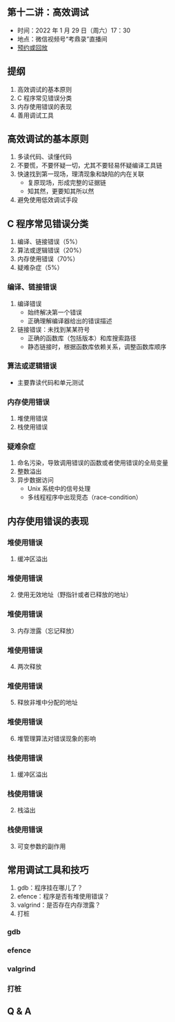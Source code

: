 ## 第十二讲：高效调试

- 时间：2022 年 1 月 29 日（周六）17：30
- 地点：微信视频号“考鼎录”直播间
- [预约或回放](#/grand-finale)

		
## 提纲

1. 高效调试的基本原则
1. C 程序常见错误分类
1. 内存使用错误的表现
1. 善用调试工具

		
## 高效调试的基本原则

1. 多读代码、读懂代码
1. 不要慌，不要怀疑一切，尤其不要轻易怀疑编译工具链
1. 快速找到第一现场，理清现象和缺陷的内在关联
   - 复原现场，形成完整的证据链
   - 知其然，更要知其所以然
1. 避免使用低效调试手段

		
## C 程序常见错误分类

1. 编译、链接错误（5%）
1. 算法或逻辑错误（20%）
1. 内存使用错误（70%）
1. 疑难杂症（5%）

	
### 编译、链接错误

1. 编译错误
   - 始终解决第一个错误
   - 正确理解编译器给出的错误描述
1. 链接错误：未找到某某符号
   - 正确的函数库（包括版本）和库搜索路径
   - 静态链接时，根据函数库依赖关系，调整函数库顺序

	
### 算法或逻辑错误

- 主要靠读代码和单元测试

	
### 内存使用错误

1. 堆使用错误
1. 栈使用错误

	
### 疑难杂症

1. 命名污染，导致调用错误的函数或者使用错误的全局变量
1. 整数溢出
1. 异步数据访问
   - Unix 系统中的信号处理
   - 多线程程序中出现竞态（race-condition）

		
## 内存使用错误的表现

	
### 堆使用错误

1) 缓冲区溢出

	
### 堆使用错误

2) 使用无效地址（野指针或者已释放的地址）

	
### 堆使用错误

3) 内存泄露（忘记释放）

	
### 堆使用错误

4) 两次释放

	
### 堆使用错误

5) 释放非堆中分配的地址

	
### 堆使用错误

6) 堆管理算法对错误现象的影响

	
### 栈使用错误

1) 缓冲区溢出

	
### 栈使用错误

2) 栈溢出

	
### 栈使用错误

3) 可变参数的副作用

		
## 常用调试工具和技巧

1. gdb：程序挂在哪儿了？
1. efence：程序是否有堆使用错误？
1. valgrind：是否存在内存泄露？
1. 打桩

	
### gdb

	
### efence

	
### valgrind

	
### 打桩

		
## Q & A

